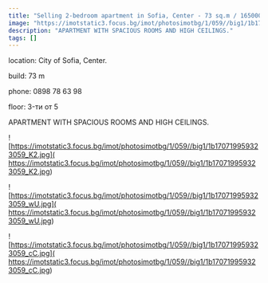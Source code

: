 ```yaml
---
title: "Selling 2-bedroom apartment in Sofia, Center - 73 sq.m / 165000 EUR "
image: "https://imotstatic3.focus.bg/imot/photosimotbg/1/059//big1/1b170719959323059_lH.jpg"
description: "APARTMENT WITH SPACIOUS ROOMS AND HIGH CEILINGS."
tags: []
---
```


location: City of Sofia, Center.

build: 73 m

phone: 0898 78 63 98

floor: 3-ти от 5

APARTMENT WITH SPACIOUS ROOMS AND HIGH CEILINGS.


![https://imotstatic3.focus.bg/imot/photosimotbg/1/059//big1/1b170719959323059_K2.jpg]( https://imotstatic3.focus.bg/imot/photosimotbg/1/059//big1/1b170719959323059_K2.jpg)


![https://imotstatic3.focus.bg/imot/photosimotbg/1/059//big1/1b170719959323059_wU.jpg]( https://imotstatic3.focus.bg/imot/photosimotbg/1/059//big1/1b170719959323059_wU.jpg)


![https://imotstatic3.focus.bg/imot/photosimotbg/1/059//big1/1b170719959323059_cC.jpg]( https://imotstatic3.focus.bg/imot/photosimotbg/1/059//big1/1b170719959323059_cC.jpg)


